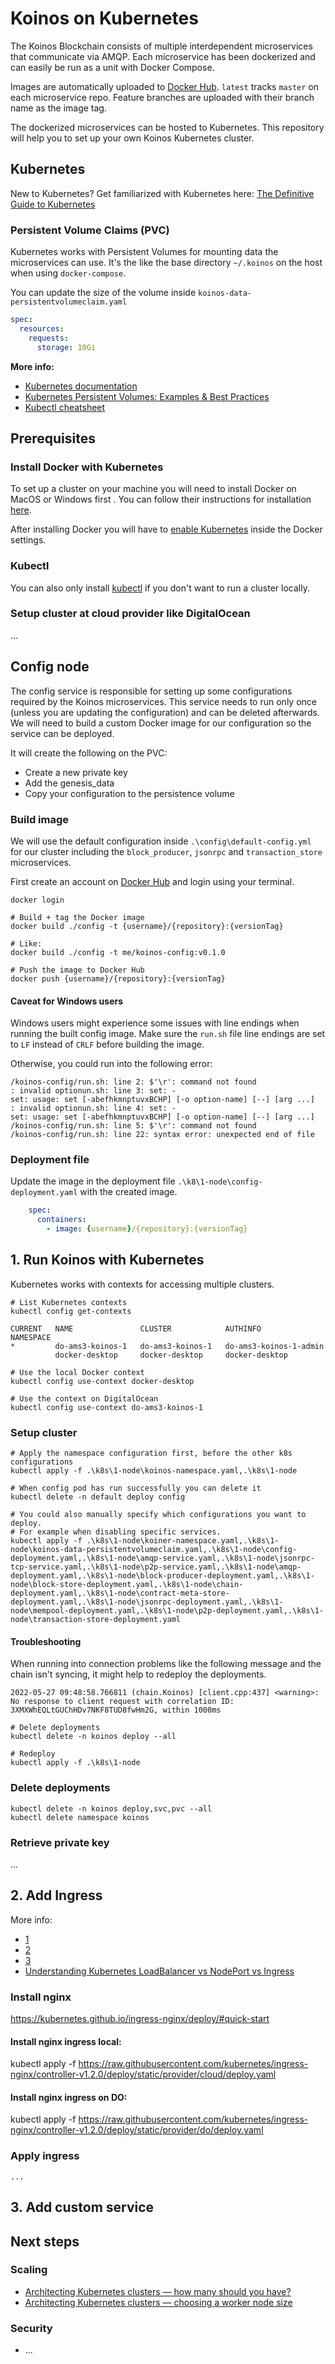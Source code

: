 # Koinos on Kubernetes

The Koinos Blockchain consists of multiple interdependent microservices that communicate via AMQP. Each microservice has been dockerized and can easily be run as a unit with Docker Compose.

Images are automatically uploaded to [Docker Hub](https://hub.docker.com/u/koinos). `latest` tracks `master` on each microservice repo. Feature branches are uploaded with their branch name as the image tag.

The dockerized microservices can be hosted to Kubernetes. This repository will help you to set up your own Koinos Kubernetes cluster.



## Kubernetes
New to Kubernetes? Get familiarized with Kubernetes here: [The Definitive Guide to Kubernetes](https://gabrieltanner.org/blog/the-definitive-guide-to-kubernetes)

### Persistent Volume Claims (PVC)
Kubernetes works with Persistent Volumes for mounting data the microservices can use. It's the like the base directory `~/.koinos` on the host when using `docker-compose`.

You can update the size of the volume inside `koinos-data-persistentvolumeclaim.yaml`
```yaml
spec:
  resources:
    requests:
      storage: 10Gi
```

**More info:**
- [Kubernetes documentation](https://kubernetes.io/docs/concepts/storage/persistent-volumes/)
- [Kubernetes Persistent Volumes: Examples & Best Practices](https://loft.sh/blog/kubernetes-persistent-volumes-examples-and-best-practices/)
- [Kubectl cheatsheet](https://kubernetes.io/docs/reference/kubectl/cheatsheet/)


## Prerequisites

### Install Docker with Kubernetes
To set up a cluster on your machine you will need to install Docker on MacOS or Windows first . You can follow their instructions for installation [here](https://www.docker.com/products/docker-desktop).

After installing Docker you will have to [enable Kubernetes](https://docs.docker.com/desktop/kubernetes/#:~:text=To%20enable%20Kubernetes%20in%20Docker,then%20click%20Install%20to%20confirm) inside the Docker settings.

### Kubectl
You can also only install [kubectl](https://kubernetes.io/docs/tasks/tools/) if you don't want to run a cluster locally.

### Setup cluster at cloud provider like DigitalOcean
...

## Config node

The config service is responsible for setting up some configurations required by the Koinos microservices. This service needs to run only once (unless you are updating the configuration) and can be deleted afterwards.
We will need to build a custom Docker image for our configuration so the service can be deployed.

It will create the following on the PVC:
- Create a new private key
- Add the genesis_data
- Copy your configuration to the persistence volume

### Build image
We will use the default configuration inside `.\config\default-config.yml` for our cluster including the `block_producer`, `jsonrpc` and `transaction_store` microservices.

First create an account on [Docker Hub](https://hub.docker.com/) and login using your terminal.
```shell
docker login

# Build + tag the Docker image
docker build ./config -t {username}/{repository}:{versionTag}

# Like:
docker build ./config -t me/koinos-config:v0.1.0

# Push the image to Docker Hub
docker push {username}/{repository}:{versionTag}
```

#### Caveat for Windows users
Windows users might experience some issues with line endings when running the built config image. Make sure the `run.sh` file line endings are set to `LF` instead of `CRLF` before building the image.

Otherwise, you could run into the following error:
```shell
/koinos-config/run.sh: line 2: $'\r': command not found
: invalid optionun.sh: line 3: set: -
set: usage: set [-abefhkmnptuvxBCHP] [-o option-name] [--] [arg ...]
: invalid optionun.sh: line 4: set: -
set: usage: set [-abefhkmnptuvxBCHP] [-o option-name] [--] [arg ...]
/koinos-config/run.sh: line 5: $'\r': command not found
/koinos-config/run.sh: line 22: syntax error: unexpected end of file
```

### Deployment file
Update the image in the deployment file `.\k8\1-node\config-deployment.yaml` with the created image.
```yaml
    spec:
      containers:
        - image: {username}/{repository}:{versionTag}
```



## 1. Run Koinos with Kubernetes

Kubernetes works with contexts for accessing multiple clusters.

```shell
# List Kubernetes contexts
kubectl config get-contexts

CURRENT   NAME               CLUSTER            AUTHINFO                 NAMESPACE
*         do-ams3-koinos-1   do-ams3-koinos-1   do-ams3-koinos-1-admin
          docker-desktop     docker-desktop     docker-desktop

# Use the local Docker context
kubectl config use-context docker-desktop

# Use the context on DigitalOcean
kubectl config use-context do-ams3-koinos-1
```

### Setup cluster
```shell
# Apply the namespace configuration first, before the other k8s configurations
kubectl apply -f .\k8s\1-node\koinos-namespace.yaml,.\k8s\1-node

# When config pod has run successfully you can delete it
kubectl delete -n default deploy config

# You could also manually specify which configurations you want to deploy. 
# For example when disabling specific services. 
kubectl apply -f .\k8s\1-node\koiner-namespace.yaml,.\k8s\1-node\koinos-data-persistentvolumeclaim.yaml,.\k8s\1-node\config-deployment.yaml,.\k8s\1-node\amqp-service.yaml,.\k8s\1-node\jsonrpc-tcp-service.yaml,.\k8s\1-node\p2p-service.yaml,.\k8s\1-node\amqp-deployment.yaml,.\k8s\1-node\block-producer-deployment.yaml,.\k8s\1-node\block-store-deployment.yaml,.\k8s\1-node\chain-deployment.yaml,.\k8s\1-node\contract-meta-store-deployment.yaml,.\k8s\1-node\jsonrpc-deployment.yaml,.\k8s\1-node\mempool-deployment.yaml,.\k8s\1-node\p2p-deployment.yaml,.\k8s\1-node\transaction-store-deployment.yaml
```

#### Troubleshooting
When running into connection problems like the following message and the chain isn't syncing, it might help to redeploy the deployments.
```shell
2022-05-27 09:48:58.766811 (chain.Koinos) [client.cpp:437] <warning>: No response to client request with correlation ID: 3XMXWhEQLtGUChHDv7NKF8TUD8fwHm2G, within 1000ms

# Delete deployments
kubectl delete -n koinos deploy --all

# Redeploy
kubectl apply -f .\k8s\1-node
```


### Delete deployments
```
kubectl delete -n koinos deploy,svc,pvc --all
kubectl delete namespace koinos
```

### Retrieve private key
...

## 2. Add Ingress

More info:
- [1](https://kubernetes.github.io/ingress-nginx/)
- [2](https://kubernetes.github.io/ingress-nginx/deploy/#quick-start)
- [3](https://kubernetes.io/docs/concepts/services-networking/ingress/)
- [Understanding Kubernetes LoadBalancer vs NodePort vs Ingress](https://platform9.com/blog/understanding-kubernetes-loadbalancer-vs-nodeport-vs-ingress/)

### Install nginx
https://kubernetes.github.io/ingress-nginx/deploy/#quick-start
#### Install nginx ingress local:
kubectl apply -f https://raw.githubusercontent.com/kubernetes/ingress-nginx/controller-v1.2.0/deploy/static/provider/cloud/deploy.yaml

#### Install nginx ingress on DO:
kubectl apply -f https://raw.githubusercontent.com/kubernetes/ingress-nginx/controller-v1.2.0/deploy/static/provider/do/deploy.yaml

### Apply ingress
```
...
```



## 3. Add custom service


## Next steps

### Scaling
- [Architecting Kubernetes clusters — how many should you have?](https://learnk8s.io/how-many-clusters)
- [Architecting Kubernetes clusters — choosing a worker node size](https://learnk8s.io/kubernetes-node-size)

### Security
- ...
